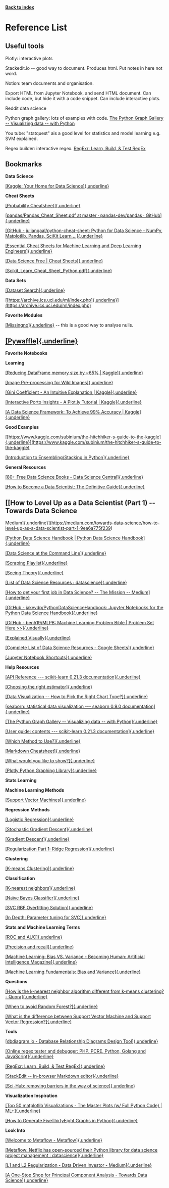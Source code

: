 <LINK href="jb1.css" rel="stylesheet" type="text/css">

#### [Back to index](index.html)

# Reference List

## Useful tools

Plotly: interactive plots

Stackedit.io -- good way to document. Produces html. Put notes in here
not word.

Notion: team documents and organisation.

Export HTML from Jupyter Notebook, and send HTML document. Can include
code, but hide it with a code snippet. Can include interactive plots.

Reddit data science

Python graph gallery: lots of examples with code. [The Python Graph
Gallery -- Visualizing data -- with
Python](https://python-graph-gallery.com/)

You tube: "statquest" ais a good level for statistics and model learning
e.g. SVM explained.

Regex builder: interactive regex. [RegExr: Learn, Build, & Test
RegEx](https://regexr.com/)

## Bookmarks

**Data Science**

[[Kaggle: Your Home for Data
Science]{.underline}](https://www.kaggle.com/)

**Cheat Sheets**

[[Probability
Cheatsheet]{.underline}](http://static1.squarespace.com/static/54bf3241e4b0f0d81bf7ff36/t/55e9494fe4b011aed10e48e5/1441352015658/probability_cheatsheet.pdf)

[[pandas/Pandas\_Cheat\_Sheet.pdf at master · pandas-dev/pandas ·
GitHub]{.underline}](https://github.com/pandas-dev/pandas/blob/master/doc/cheatsheet/Pandas_Cheat_Sheet.pdf)

[[GitHub - juliangaal/python-cheat-sheet: Python for Data Science -
NumPy, Matplotlib, Pandas, SciKit Learn
\...]{.underline}](https://github.com/JulianGaal/python-cheat-sheet)

[[Essential Cheat Sheets for Machine Learning and Deep Learning
Engineers]{.underline}](https://startupsventurecapital.com/essential-cheat-sheets-for-machine-learning-and-deep-learning-researchers-efb6a8ebd2e5)

[[Data Science Free \| Cheat
Sheets]{.underline}](http://www.datasciencefree.com/cheatsheets.html)

[[Scikit\_Learn\_Cheat\_Sheet\_Python.pdf]{.underline}](https://s3.amazonaws.com/assets.datacamp.com/blog_assets/Scikit_Learn_Cheat_Sheet_Python.pdf)

**Data Sets**

[[Dataset Search]{.underline}](https://toolbox.google.com/datasetsearch)

[[https://archive.ics.uci.edu/ml/index.php]{.underline}](https://archive.ics.uci.edu/ml/index.php)

**Favorite Modules**

[[Missingno]{.underline}](https://github.com/ResidentMario/missingno) --
this is a good way to analyse nulls.

[[Pywaffle]{.underline}](https://pywaffle.readthedocs.io/en/latest/examples/basic_examples.html)
-

**Favorite Notebooks**

**Learning**

[[Reducing DataFrame memory size by \~65% \|
Kaggle]{.underline}](https://www.kaggle.com/arjanso/reducing-dataframe-memory-size-by-65)

[[Image Pre-processing for Wild
Images]{.underline}](https://www.kaggle.com/seriousran/image-pre-processing-for-wild-images)

[[Gini Coefficient - An Intuitive Explanation \|
Kaggle]{.underline}](https://www.kaggle.com/batzner/gini-coefficient-an-intuitive-explanation)

[[Interactive Porto Insights - A Plot.ly Tutorial \|
Kaggle]{.underline}](https://www.kaggle.com/arthurtok/interactive-porto-insights-a-plot-ly-tutorial)

[[A Data Science Framework: To Achieve 99% Accuracy \|
Kaggle]{.underline}](https://www.kaggle.com/ldfreeman3/a-data-science-framework-to-achieve-99-accuracy)

**Good Examples**

[[https://www.kaggle.com/subinium/the-hitchhiker-s-guide-to-the-kaggle]{.underline}](https://www.kaggle.com/subinium/the-hitchhiker-s-guide-to-the-kaggle)

[[Introduction to Ensembling/Stacking in
Python]{.underline}](https://www.kaggle.com/arthurtok/introduction-to-ensembling-stacking-in-python)

**General Resources**

[[80+ Free Data Science Books - Data Science
Central]{.underline}](https://www.datasciencecentral.com/profiles/blogs/80-free-data-science-books)

[[How to Become a Data Scientist: The Definitive
Guide]{.underline}](http://www.kdnuggets.com/2017/08/become-data-scientist-definitive-guide.html)

[[How to Level Up as a Data Scientist (Part 1) -- Towards Data Science
--
Medium]{.underline}](https://medium.com/towards-data-science/how-to-level-up-as-a-data-scientist-part-1-9ea6a775f239)

[[Python Data Science Handbook \| Python Data Science
Handbook]{.underline}](https://jakevdp.github.io/PythonDataScienceHandbook/)

[[Data Science at the Command
Line]{.underline}](http://www.ruxizhang.com/uploads/4/4/0/2/44023465/janssens2014.pdf)

[[Scraping
Playlist]{.underline}](https://www.youtube.com/playlist?list=PLGKQkV4guDKEKZXAyeLQZjE6fulXHW11y)

[[Seeing Theory]{.underline}](http://students.brown.edu/seeing-theory/)

[[List of Data Science Resources :
datascience]{.underline}](https://www.reddit.com/r/datascience/comments/414pek/list_of_data_science_resources/)

[[How to get your first job in Data Science? -- The Mission --
Medium]{.underline}](https://medium.com/the-mission/how-to-break-into-the-data-science-market-f0e0b79b42f7)

[[GitHub - jakevdp/PythonDataScienceHandbook: Jupyter Notebooks for the
Python Data Science
Handbook]{.underline}](https://github.com/jakevdp/PythonDataScienceHandbook)

[[GitHub - ben519/MLPB: Machine Learning Problem Bible \| Problem Set
Here \>\>]{.underline}](https://github.com/ben519/MLPB)

[[Explained Visually]{.underline}](http://setosa.io/ev/)

[[Complete List of Data Science Resources - Google
Sheets]{.underline}](https://docs.google.com/spreadsheets/d/1keJShUdC4Vxonoa03fvzud6lT9zpAFawLyObFmREIo0/edit#gid=959434439)

[[Jupyter Notebook
Shortcuts]{.underline}](https://towardsdatascience.com/jypyter-notebook-shortcuts-bf0101a98330)

**Help Resources**

[[API Reference --- scikit-learn 0.21.3
documentation]{.underline}](https://scikit-learn.org/stable/modules/classes.html)

[[Choosing the right
estimator]{.underline}](https://scikit-learn.org/stable/tutorial/machine_learning_map/index.html)

[[Data Visualization -- How to Pick the Right Chart
Type?]{.underline}](https://eazybi.com/blog/data_visualization_and_chart_types/)

[[seaborn: statistical data visualization --- seaborn 0.9.0
documentation]{.underline}](https://seaborn.pydata.org/index.html)

[[The Python Graph Gallery -- Visualizing data -- with
Python]{.underline}](https://python-graph-gallery.com/)

[[User guide: contents --- scikit-learn 0.21.3
documentation]{.underline}](https://scikit-learn.org/stable/user_guide.html)

[[Which Method to
Use?]{.underline}](http://www.coppelia.io/wp-content/uploads/2015/09/BlueprintTechniques.png)

[[Markdown
Cheatsheet]{.underline}](https://github.com/adam-p/markdown-here/wiki/Markdown-Cheatsheet)

[[What would you like to
show?]{.underline}](https://media.licdn.com/dms/image/C4E22AQGuaL0kEQIbcA/feedshare-shrink_1280/0?e=1577923200&v=beta&t=bRekNRdLUM-DDthMlntwVpiTkF-87tCGKhomGJXslpY)

[[Plotly Python Graphing Library]{.underline}](https://plot.ly/python/)

**Stats Learning**

**Machine Learning Methods**

[[Support Vector
Machines]{.underline}](https://www.youtube.com/watch?v=efR1C6CvhmE)

**Regression Methods**

[[Logistic
Regression]{.underline}](https://www.youtube.com/watch?v=yIYKR4sgzI8)

[[Stochastic Gradient
Descent]{.underline}](https://www.youtube.com/watch?v=vMh0zPT0tLI&vl=en)

[[Gradient
Descent]{.underline}](https://www.youtube.com/watch?v=sDv4f4s2SB8)

[[Regularization Part 1: Ridge
Regression]{.underline}](https://www.youtube.com/watch?v=Q81RR3yKn30)

**Clustering**

[[K-means
Clustering]{.underline}](https://www.youtube.com/watch?v=4b5d3muPQmA)

**Classification**

[[K-nearest
neighbors]{.underline}](https://www.youtube.com/watch?v=HVXime0nQeI)

[[Naïve Bayes
Classifier]{.underline}](https://www.youtube.com/watch?v=CPqOCI0ahss)

[[SVC RBF Overfitting
Solution]{.underline}](https://stats.stackexchange.com/questions/166743/sklearn-overfitting-problem)

[[In Depth: Parameter tuning for
SVC]{.underline}](https://medium.com/all-things-ai/in-depth-parameter-tuning-for-svc-758215394769)

**Stats and Machine Learning Terms**

[[ROC and AUC]{.underline}](https://www.youtube.com/watch?v=4jRBRDbJemM)

[[Precision and
recall]{.underline}](https://en.wikipedia.org/wiki/Precision_and_recall)

[[Machine Learning: Bias VS. Variance - Becoming Human: Artificial
Intelligence
Magazine]{.underline}](https://becominghuman.ai/machine-learning-bias-vs-variance-641f924e6c57)

[[Machine Learning Fundamentals: Bias and
Variance]{.underline}](https://www.youtube.com/watch?v=EuBBz3bI-aA)

**Questions**

[[How is the k-nearest neighbor algorithm different from k-means
clustering? -
Quora]{.underline}](https://www.quora.com/How-is-the-k-nearest-neighbor-algorithm-different-from-k-means-clustering)

[[When to avoid Random
Forest?]{.underline}](https://stats.stackexchange.com/questions/112148/when-to-avoid-random-forest)

[[What is the difference between Support Vector Machine and Support
Vector
Regression?]{.underline}](https://www.quora.com/What-is-the-difference-between-Support-Vector-Machine-and-Support-Vector-Regression)

**Tools**

[[dbdiagram.io - Database Relationship Diagrams Design
Tool]{.underline}](https://dbdiagram.io/d)

[[Online regex tester and debugger: PHP, PCRE, Python, Golang and
JavaScript]{.underline}](https://regex101.com/)

[[RegExr: Learn, Build, & Test RegEx]{.underline}](https://regexr.com/)

[[StackEdit -- In-browser Markdown
editor]{.underline}](https://stackedit.io/)

[[Sci-Hub: removing barriers in the way of
science]{.underline}](https://sci-hub.tw/)

**Visualization Inspiration**

[[Top 50 matplotlib Visualizations - The Master Plots (w/ Full Python
Code) \|
ML+]{.underline}](https://www.machinelearningplus.com/plots/top-50-matplotlib-visualizations-the-master-plots-python/#1.-Scatter-plot)

[[How to Generate FiveThirtyEight Graphs in
Python]{.underline}](https://www.dataquest.io/blog/making-538-plots/)

**Look Into**

[[Welcome to Metaflow -
Metaflow]{.underline}](https://docs.metaflow.org/)

[[Metaflow: Netflix has open-sourced their Python library for data
science project management :
datascience]{.underline}](https://www.reddit.com/r/datascience/comments/e5qx5d/metaflow_netflix_has_opensourced_their_python/)

[[L1 and L2 Regularization - Data Driven Investor -
Medium]{.underline}](https://medium.com/datadriveninvestor/l1-l2-regularization-7f1b4fe948f2)

[[A One-Stop Shop for Principal Component Analysis - Towards Data
Science]{.underline}](https://towardsdatascience.com/a-one-stop-shop-for-principal-component-analysis-5582fb7e0a9c)
